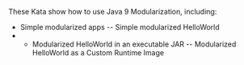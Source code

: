 These Kata show how to use Java 9 Modularization, including:

- Simple modularized apps
-- Simple modularized HelloWorld
- - Modularized HelloWorld in an executable JAR
-- Modularized HelloWorld as a Custom Runtime Image
